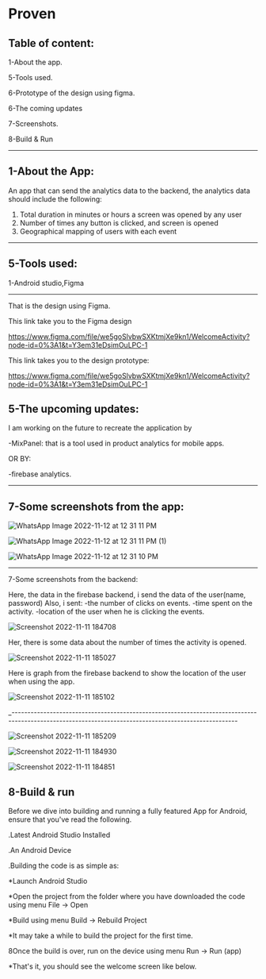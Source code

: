 # Proven

Table of content:
-------------------------------

1-About the app.

5-Tools used.

6-Prototype of the design using figma.

6-The coming updates

7-Screenshots.

8-Build & Run

--------------------------------------------------------------------------------------------

1-About the App:
----------------------------------
 An app that can send the analytics data to the backend, the analytics data should include the following:

1. Total duration in minutes or hours a screen was opened by any user
2. Number of times any button is clicked, and screen is opened
3. Geographical mapping of users with each event

----------------------------------------------------------------------------------------------


5-Tools used:
---------------------
1-Android studio,Figma 

----------------------------------------------------------------------------------------------------


That is the design using Figma.

This link take you to the Figma design

https://www.figma.com/file/we5goSlvbwSXKtmjXe9kn1/WelcomeActivity?node-id=0%3A1&t=Y3em31eDsimOuLPC-1


This link takes you to the design prototype:

https://www.figma.com/file/we5goSlvbwSXKtmjXe9kn1/WelcomeActivity?node-id=0%3A1&t=Y3em31eDsimOuLPC-1

5-The upcoming updates:
---------------------

I am working on the future to recreate the application by 

-MixPanel: that is  a tool used in product analytics for mobile apps.

OR BY:

-firebase analytics.

----------------------------------------------------------------------------------------------------


7-Some screenshots from the app:
-----------------------------------

![WhatsApp Image 2022-11-12 at 12 31 11 PM](https://user-images.githubusercontent.com/59229510/201470117-ffbde15c-4c30-47de-83ed-46385ea0a5ae.jpeg)


![WhatsApp Image 2022-11-12 at 12 31 11 PM (1)](https://user-images.githubusercontent.com/59229510/201470134-8f61a801-0a23-4366-8532-20d3edea0e60.jpeg)


![WhatsApp Image 2022-11-12 at 12 31 10 PM](https://user-images.githubusercontent.com/59229510/201470141-ec482757-78cf-48d1-8fe2-7240e40adc24.jpeg)

---------------------------------------------------------------------------------------------------------


7-Some screenshots from the backend:

Here, the data in the firebase backend, i send the data of the user(name, password)
Also, i sent:
-the number of clicks on events.
-time spent on the activity.
-location of the user when he is clicking the events.


![Screenshot 2022-11-11 184708](https://user-images.githubusercontent.com/59229510/201470386-9dc3b1fa-ff26-4de3-8c57-9a15749d7524.jpg)


Her, there is some data about the number of times the activity is opened.

![Screenshot 2022-11-11 185027](https://user-images.githubusercontent.com/59229510/201470494-edb630f7-68ea-4708-99a0-a43fdec2f4ac.jpg)


Here is graph from the firebase backend to show the location of the user when using the app.

![Screenshot 2022-11-11 185102](https://user-images.githubusercontent.com/59229510/201470557-d1138b48-bb78-48f1-ac75-b401e6cce134.jpg)

_-----------------------------------------------------------------------------------------------------------------------------------------------------

![Screenshot 2022-11-11 185209](https://user-images.githubusercontent.com/59229510/201470582-27db050c-90bf-4937-a6f2-7e6dd6b09153.jpg)


![Screenshot 2022-11-11 184930](https://user-images.githubusercontent.com/59229510/201470599-4ee4b9f8-19d5-4938-a2b4-c27c4e4178aa.jpg)


![Screenshot 2022-11-11 184851](https://user-images.githubusercontent.com/59229510/201470617-dd7f6188-f4fc-4462-9585-0855527553ee.jpg)



8-Build & run
------------------------------------

Before we dive into building and running a fully featured App for Android, ensure that you've read the following.

.Latest Android Studio Installed

.An Android Device

.Building the code is as simple as:



*Launch Android Studio

*Open the project from the folder where you have downloaded the code using menu File -> Open

*Build using menu Build -> Rebuild Project

*It may take a while to build the project for the first time.

8Once the build is over, run on the device using menu Run -> Run (app)

*That's it, you should see the welcome screen like below.

